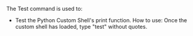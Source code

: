The Test command is used to:
* Test the Python Custom Shell's print function.
How to use:
Once the custom shell has loaded, type "test" without quotes.
